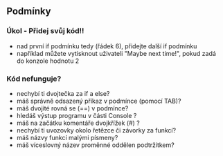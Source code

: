 ## Podmínky

### Úkol - Přidej svůj kód!!

- nad první if podmínku tedy (řádek 6), přidejte další if podmínku
- například můžete vytisknout uživateli "Maybe next time!", pokud zadá do konzole hodnotu 2 

### Kód nefunguje? 
- nechybí ti dvojtečka za if a else?
- máš správně odsazený příkaz v podmínce (pomocí TAB)?
- máš dvojité rovná se (==) v podmínce?
- hledáš výstup programu v části Console ?
- máš na začátku komentáře dvojkřížek (#) ?
- nechybí ti uvozovky okolo řetězce či závorky za funkcí?
- máš názvy funkcí malými písmeny?
- máš víceslovný název proměnné oddělen podtržítkem?
